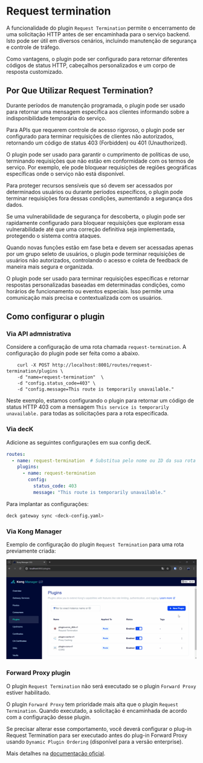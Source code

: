 # Request termination

A funcionalidade do plugin `Request Termination` permite o encerramento de uma solicitação HTTP antes de ser encaminhada para o serviço backend. Isto pode ser útil em diversos cenários, incluindo manutenção de segurança e controle de tráfego.

Como vantagens, o plugin pode ser configurado para retornar diferentes códigos de status HTTP, cabeçalhos personalizados e um corpo de resposta customizado.

## Por Que Utilizar Request Termination?

Durante períodos de manutenção programada, o plugin pode ser usado para retornar uma mensagem específica aos clientes informando sobre a indisponibilidade temporária do serviço.

Para APIs que requerem controle de acesso rigoroso, o plugin pode ser configurado para terminar requisições de clientes não autorizados, retornando um código de status 403 (Forbidden) ou 401 (Unauthorized).

O plugin pode ser usado para garantir o cumprimento de políticas de uso, terminando requisições que não estão em conformidade com os termos de serviço. Por exemplo, ele pode bloquear requisições de regiões geográficas específicas onde o serviço não está disponível.

Para proteger recursos sensíveis que só devem ser acessados por determinados usuários ou durante períodos específicos, o plugin pode terminar requisições fora dessas condições, aumentando a segurança dos dados.

Se uma vulnerabilidade de segurança for descoberta, o plugin pode ser rapidamente configurado para bloquear requisições que exploram essa vulnerabilidade até que uma correção definitiva seja implementada, protegendo o sistema contra ataques.

Quando novas funções estão em fase beta e devem ser acessadas apenas por um grupo seleto de usuários, o plugin pode terminar requisições de usuários não autorizados, controlando o acesso e coleta de feedback de maneira mais segura e organizada.

O plugin pode ser usado para terminar requisições específicas e retornar respostas personalizadas baseadas em determinadas condições, como horários de funcionamento ou eventos especiais. Isso permite uma comunicação mais precisa e contextualizada com os usuários.

## Como configurar o plugin

### Via API admnistrativa

Considere a configuração de uma rota chamada `request-termination`. A configuração do plugin pode ser feita como a abaixo.

```shell
    curl -X POST http://localhost:8001/routes/request-termination/plugins \
    -d "name=request-termination"  \
    -d "config.status_code=403" \
    -d "config.message=This route is temporarily unavailable."
```

Neste exemplo, estamos configurando o plugin para retornar um código de status HTTP 403 com a mensagem `This service is temporarily unavailable.` para todas as solicitações para a rota especificada.

### Via decK

Adicione as seguintes configurações em sua config decK.

```yaml
routes:
  - name: request-termination  # Substitua pelo nome ou ID da sua rota
    plugins:
      - name: request-termination
        config:
          status_code: 403
          message: "This route is temporarily unavailable."
```

Para implantar as configurações:

```bash
deck gateway sync <deck-config.yaml>
```

### Via Kong Manager

Exemplo de configuração do plugin `Request Termination` para uma rota previamente criada:

<div style="text-align: center;">
  <img src="/assets/gifs/kong/capacities/request-termination.gif" alt="cors" width="700"/>
</div>

### Forward Proxy plugin

O plugin `Request Termination` não será executado se o plugin `Forward Proxy` estiver habilitado.

O plugin `Forward Proxy` tem prioridade mais alta que o plugin `Request Termination`. Quando executado, a solicitação é encaminhada de acordo com a configuração desse plugin.

Se precisar alterar esse comportamento, você deverá configurar o plug-in Request Termination para ser executado antes do plug-in Forward Proxy usando `Dynamic Plugin Ordering` (disponível para a versão enterprise).

Mais detalhes na [documentação oficial](https://docs.konghq.com/hub/kong-inc/request-termination).
